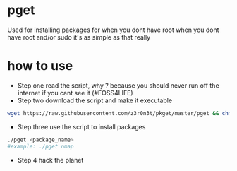 # pget

Used for installing packages for when you dont have root when you dont have root and/or sudo it's as simple as that really 

# how to use
- Step one read the script, why ? because you should never run off the internet if you cant see it (#FOSS4LIFE)
- Step two download the script and make it executable
```bash 
wget https://raw.githubusercontent.com/z3r0n3t/pkget/master/pget && chmod +x pget
```
- Step three use the script to install packages
```bash 
./pget <package_name>
#example: ./pget nmap
```
- Step 4 hack the planet 
